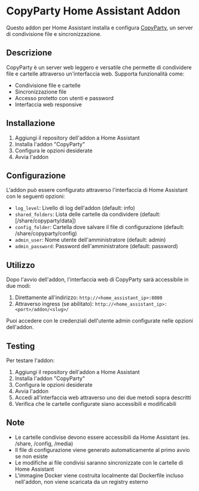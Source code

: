# CopyParty Home Assistant Addon

Questo addon per Home Assistant installa e configura [CopyParty](https://github.com/9001/copyparty), un server di condivisione file e sincronizzazione.

## Descrizione

CopyParty è un server web leggero e versatile che permette di condividere file e cartelle attraverso un'interfaccia web. Supporta funzionalità come:
- Condivisione file e cartelle
- Sincronizzazione file
- Accesso protetto con utenti e password
- Interfaccia web responsive

## Installazione

1. Aggiungi il repository dell'addon a Home Assistant
2. Installa l'addon "CopyParty"
3. Configura le opzioni desiderate
4. Avvia l'addon

## Configurazione

L'addon può essere configurato attraverso l'interfaccia di Home Assistant con le seguenti opzioni:

- `log_level`: Livello di log dell'addon (default: info)
- `shared_folders`: Lista delle cartelle da condividere (default: [/share/copyparty/data])
- `config_folder`: Cartella dove salvare il file di configurazione (default: /share/copyparty/config)
- `admin_user`: Nome utente dell'amministratore (default: admin)
- `admin_password`: Password dell'amministratore (default: password)

## Utilizzo

Dopo l'avvio dell'addon, l'interfaccia web di CopyParty sarà accessibile in due modi:

1. Direttamente all'indirizzo: `http://<home_assistant_ip>:8080`
2. Attraverso ingress (se abilitato): `http://<home_assistant_ip>:<port>/addon/<slug>/`

Puoi accedere con le credenziali dell'utente admin configurate nelle opzioni dell'addon.

## Testing

Per testare l'addon:

1. Aggiungi il repository dell'addon a Home Assistant
2. Installa l'addon "CopyParty"
3. Configura le opzioni desiderate
4. Avvia l'addon
5. Accedi all'interfaccia web attraverso uno dei due metodi sopra descritti
6. Verifica che le cartelle configurate siano accessibili e modificabili

## Note

- Le cartelle condivise devono essere accessibili da Home Assistant (es. /share, /config, /media)
- Il file di configurazione viene generato automaticamente al primo avvio se non esiste
- Le modifiche ai file condivisi saranno sincronizzate con le cartelle di Home Assistant
- L'immagine Docker viene costruita localmente dal Dockerfile incluso nell'addon, non viene scaricata da un registry esterno